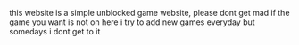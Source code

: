 this website is a simple unblocked game website, please dont get mad if the game you want is not on here
i try to add new games everyday but somedays i dont get to it
